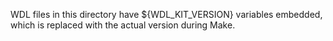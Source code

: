 WDL files in this directory have ${WDL_KIT_VERSION} variables embedded, which is replaced with the actual version during Make.